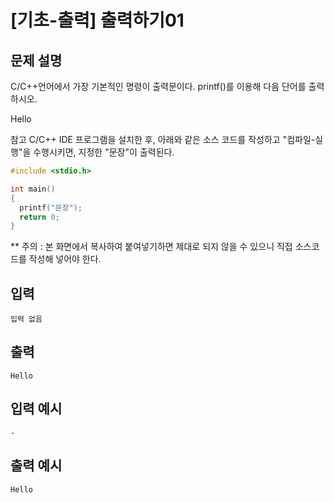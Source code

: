 # [기초-출력] 출력하기01

## 문제 설명
C/C++언어에서 가장 기본적인 명령이 출력문이다.
printf()를 이용해 다음 단어를 출력하시오.

Hello

참고
C/C++ IDE 프로그램을 설치한 후,
아래와 같은 소스 코드를 작성하고 "컴파일-실행"을 수행시키면,
지정한 "문장"이 출력된다.

```c
#include <stdio.h>

int main()
{
  printf("문장");
  return 0;
}
```

** 주의 : 본 화면에서 복사하여 붙여넣기하면 제대로 되지 않을 수 있으니 직접 소스코드를 작성해 넣어야 한다.

## 입력
	입력 없음
## 출력
	Hello

## 입력 예시
	-
## 출력 예시
	Hello